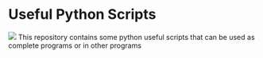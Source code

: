 # Useful Python Scripts
![]([[https://myoctocat.com/assets/images/base-octocat.svg](https://banner2.cleanpng.com/20180825/box/kisspng-python-programming-language-computer-programming-c-hanuman-png-transparent-images-free-download-clip-5b814ed3233799.3867698615352009791443.jpg)](https://c0.klipartz.com/pngpicture/997/63/gratis-png-programacion-del-lenguaje-de-programacion-python-logo-programacion-informatica.png))
This repository contains some python useful scripts that can be used as complete programs or in other programs
